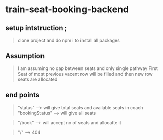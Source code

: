 # train-seat-booking-backend

## setup intstruction ;

> clone project and do npm i to install all packages

## Assumption

> I am assuming no gap between seats and only single pathway
> First Seat of most previous vacent row will be filled and then new row seats are allocated

## end points

> "status" --> will give total seats and available seats in coach
> "bookingStatus" --> will give all seats

> "/book" --> will accept no of seats and allocatte it

> "/" --> 404
